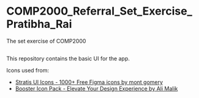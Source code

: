 # COMP2000_Referral_Set_Exercise_Pratibha_Rai
The set exercise of COMP2000

##
This repository contains the basic UI for the app.

Icons used from:
- [Stratis UI Icons - 1000+ Free Figma icons by mont gomery](https://www.figma.com/community/file/1177180791780461401)<br/>
- [Booster Icon Pack - Elevate Your Design Experience by Ali Malik](https://www.figma.com/community/file/1333752210972937674)
